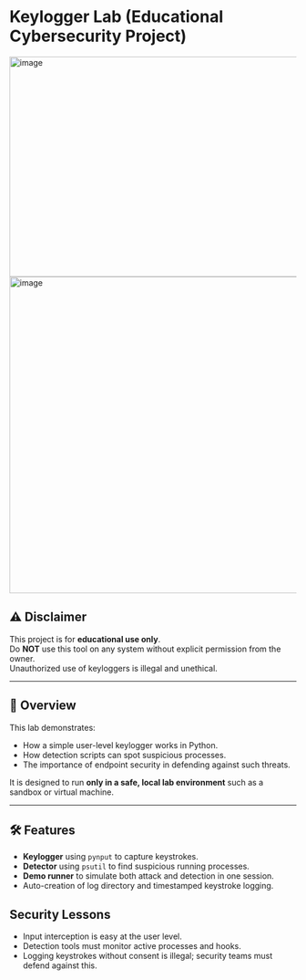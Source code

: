 # Keylogger Lab (Educational Cybersecurity Project)

<img width="1013" height="386" alt="image" src="https://github.com/user-attachments/assets/7784c02f-9778-43b8-b062-c43efce31e7e" />
<img width="754" height="555" alt="image" src="https://github.com/user-attachments/assets/21371be9-0d94-4a4d-b978-2d962bc10393" />


## ⚠️ Disclaimer
This project is for **educational use only**.  
Do **NOT** use this tool on any system without explicit permission from the owner.  
Unauthorized use of keyloggers is illegal and unethical.

---

## 📌 Overview
This lab demonstrates:
- How a simple user-level keylogger works in Python.
- How detection scripts can spot suspicious processes.
- The importance of endpoint security in defending against such threats.

It is designed to run **only in a safe, local lab environment** such as a sandbox or virtual machine.

---

## 🛠 Features
- **Keylogger** using `pynput` to capture keystrokes.
- **Detector** using `psutil` to find suspicious running processes.
- **Demo runner** to simulate both attack and detection in one session.
- Auto-creation of log directory and timestamped keystroke logging.

## Security Lessons
- Input interception is easy at the user level.
- Detection tools must monitor active processes and hooks.
- Logging keystrokes without consent is illegal; security teams must defend against this.



